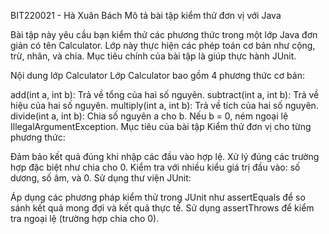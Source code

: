 BIT220021 - Hà Xuân Bách
Mô tả bài tập kiểm thử đơn vị với Java

Bài tập này yêu cầu bạn kiểm thử các phương thức trong một lớp Java đơn giản có tên Calculator.
Lớp này thực hiện các phép toán cơ bản như cộng, trừ, nhân, và chia.
Mục tiêu chính của bài tập là giúp thực hành JUnit.


Nội dung lớp Calculator
Lớp Calculator bao gồm 4 phương thức cơ bản:

add(int a, int b): Trả về tổng của hai số nguyên.
subtract(int a, int b): Trả về hiệu của hai số nguyên.
multiply(int a, int b): Trả về tích của hai số nguyên.
divide(int a, int b):
Chia số nguyên a cho b.
Nếu b = 0, ném ngoại lệ IllegalArgumentException.
Mục tiêu của bài tập
Kiểm thử đơn vị cho từng phương thức:

Đảm bảo kết quả đúng khi nhập các đầu vào hợp lệ.
Xử lý đúng các trường hợp đặc biệt như chia cho 0.
Kiểm tra với nhiều kiểu giá trị đầu vào: số dương, số âm, và 0.
Sử dụng thư viện JUnit:

Áp dụng các phương pháp kiểm thử trong JUnit như assertEquals để so sánh kết quả mong đợi và kết quả thực tế.
Sử dụng assertThrows để kiểm tra ngoại lệ (trường hợp chia cho 0).
